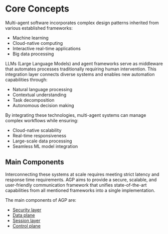 # Core Concepts

Multi-agent software incorporates complex design patterns inherited from various
established frameworks:

- Machine learning
- Cloud-native computing
- Interactive real-time applications
- Big data processing

LLMs (Large Language Models) and agent frameworks serve as middleware that
automates processes traditionally requiring human intervention. This integration
layer connects diverse systems and enables new automation capabilities through:

- Natural language processing
- Contextual understanding
- Task decomposition
- Autonomous decision making

By integrating these technologies, multi-agent systems can manage complex
workflows while ensuring:

- Cloud-native scalability
- Real-time responsiveness
- Large-scale data processing
- Seamless ML model integration

## Main Components

Interconnecting these systems at scale requires meeting strict latency and
response time requirements. AGP aims to provide a secure, scalable, and
user-friendly communication framework that unifies state-of-the-art capabilities
from all mentioned frameworks into a single implementation.

The main components of AGP are:

- [Security layer](./agp-security-layer)
- [Data plane](./agp-data-plane)
- [Session layer](./agp-session-layer)
- [Control plane](./agp-control-plane)
